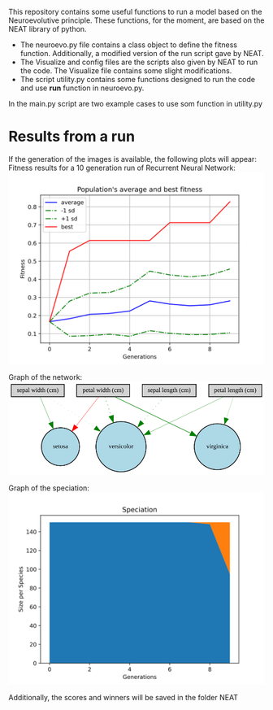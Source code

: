 This repository contains some useful functions to run a model based on the Neuroevolutive principle. These functions, for the moment, are based on the NEAT library of python.

* The neuroevo.py file contains a class object to define the fitness function. Additionally, a modified version of the run script gave by NEAT.
* The Visualize and config files are the scripts also given by NEAT to run the code. The Visualize file contains some slight modifications.
* The script utility.py contains some functions designed to run the code and use **run** function in neuroevo.py.

In the main.py script are two example cases to use som function in utility.py


Results from a run
======================

If the generation of the images is available, the following plots will appear:
Fitness results for a 10 generation run of Recurrent Neural Network:
![alt text](https://github.com/atellou/Neuroevolutive-Networks/blob/main/NEAT/relu/Images/relu_avg_fitness.svg.svg)

Graph of the network:
![alt text](https://github.com/atellou/Neuroevolutive-Networks/blob/main/NEAT/relu/Images/relu_net_graph.svg)

Graph of the speciation:
![alt text](https://github.com/atellou/Neuroevolutive-Networks/blob/main/NEAT/relu/Images/relu_speciation.svg.svg)


Additionally, the scores and winners will be saved in the folder NEAT

